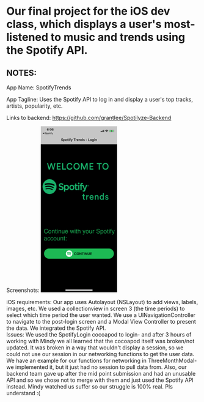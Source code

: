 # Our final project for the iOS dev class, which displays a user's most-listened to music and trends using the Spotify API.

## NOTES:
App Name: SpotifyTrends


App Tagline: Uses the Spotify API to log in and display a user's top tracks, artists, popularity, etc.


Links to backend: https://github.com/grantIee/Spotilyze-Backend  


Screenshots: 
<img src="https://github.com/medhavi27/iOSSpotifyTrends/blob/master/S1.png" alt="Login" width="200"/>


iOS requirements: Our app uses Autolayout (NSLayout) to add views, labels, images, etc. We used a collectionview in screen 3 (the time periods) to select which time period the user wanted. We use a UINavigationController to navigate to the post-login screen and a Modal View Controller to present the data. We integrated the Spotify API.  
Issues: We used the SpotifyLogin cocoapod to login- and after 3 hours of working with Mindy we all learned that the cocoapod itself was broken/not updated. It was broken in a way that wouldn't display a session, so we could not use our session in our networking functions to get the user data. We have an example for our functions for networking in ThreeMonthModal- we implemented it, but it just had no session to pull data from. Also, our backend team gave up after the mid point submission and had an unusable API and so we chose not to merge with them and just used the Spotify API instead. Mindy watched us suffer so our struggle is 100% real. Pls understand :( 
